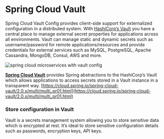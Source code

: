 # Spring Cloud Vault

Spring Cloud Vault Config provides client-side support for externalized configuration in a distributed system. With [HashiCorp’s Vault](https://www.vaultproject.io/) you have a central place to manage external secret properties for applications across all environments. Vault can manage static and dynamic secrets such as username/password for remote applications/resources and provide credentials for external services such as MySQL, PostgreSQL, Apache Cassandra, MongoDB, Consul, AWS and more.



![spring cloud microservices with vault config](https://miro.medium.com/max/1106/1*kkHZ6pBWtmLiVGvCCsFrDw.png)


[**Spring Cloud Vault**](https://projects.spring.io/spring-vault/) provides Spring abstractions to the HashiCorp’s Vault which allows applications to access secrets stored in a Vault instance in a transparent way. 
[https://cloud.spring.io/spring-cloud-vault/2.0.x/multi/multi_pr01.html](https://cloud.spring.io/spring-cloud-vault/2.0.x/multi/multi_pr01.html)

### Store configuration in Vault

Vault is a secrets management system allowing you to store sensitive data which is encrypted at rest. It’s ideal to store sensitive configuration details such as passwords, encryption keys, API keys.
